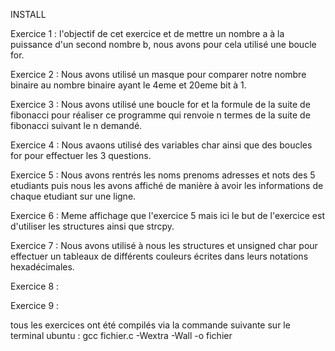 INSTALL

Exercice 1 : l'objectif de cet exercice et de mettre un nombre a à la puissance d'un second nombre b, nous avons  pour cela utilisé une boucle for.


Exercice 2 : Nous avons utilisé un masque pour comparer notre nombre binaire au nombre binaire ayant le 4eme et 20eme bit à 1.


Exercice 3 : Nous avons utilisé une boucle for et la formule de la suite de fibonacci pour réaliser ce programme qui renvoie n termes de la suite de fibonacci suivant le n demandé.


Exercice 4 : Nous avaons utilisé des variables char ainsi que des boucles for pour effectuer les 3 questions.
 

Exercice 5 : Nous avons rentrés les noms prenoms adresses et nots des 5 etudiants puis nous les avons affiché de manière à avoir les informations de chaque etudiant sur une ligne.


Exercice 6 : Meme affichage que l'exercice 5 mais ici le but de l'exercice est d'utiliser les structures ainsi que strcpy.

Exercice 7 : Nous avons utilisé à nous les structures et unsigned char pour effectuer un tableaux de différents couleurs écrites dans leurs notations hexadécimales.

Exercice 8 : 


Exercice 9 :


tous les exercices ont été compilés via la commande suivante sur le terminal ubuntu :
gcc fichier.c -Wextra -Wall -o fichier
